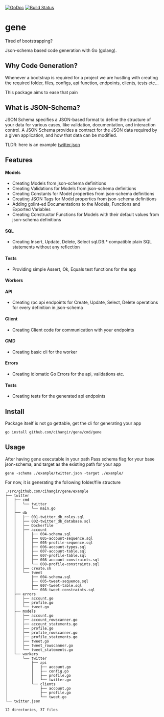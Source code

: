 [![GoDoc](https://godoc.org/github.com/cihangir/gene?status.svg)](https://godoc.org/github.com/cihangir/gene)
[![Build Status](https://travis-ci.org/cihangir/gene.svg)](https://travis-ci.org/cihangir/gene)

# gene

Tired of bootstrapping?

Json-schema based code generation with Go (golang).

## Why Code Generation?

Whenever a bootstrap is required for a project we are hustling with creating the
required folder, files, configs, api function, endpoints, clients, tests etc...

This package aims to ease that pain

## What is JSON-Schema?

JSON Schema specifies a JSON-based format to define the structure of your data
for various cases, like validation, documentation, and interaction control.  A
JSON Schema provides a contract for the JSON data required by a given
application, and how that data can be modified.

TLDR: here is an example [twitter.json](https://github.com/cihangir/gene/blob/master/example/twitter.json)

## Features

#### Models
* Creating Models from json-schema definitions
* Creating Validations for Models from json-schema definitions
* Creating Constants for Model properties from json-schema definitions
* Creating JSON Tags for Model properties from json-schema definitions
* Adding golint-ed Documentations to the Models, Functions and Exported Variables
* Creating Constructor Functions for Models with their default values from json-schema definitions

#### SQL
* Creating Insert, Update, Delete, Select sql.DB.* compatible plain SQL statements without any reflection

#### Tests
* Providing simple Assert, Ok, Equals test functions for the app

#### Workers

#### API
* Creating rpc api endpoints for Create, Update, Select, Delete operations for every definition in json-schema

#### Client
* Creating Client code for communication with your endpoints

#### CMD
* Creating basic cli for the worker

#### Errors
* Creating idiomatic Go Errors for the api, validations etc.

#### Tests
* Creating tests for the generated api endpoints

## Install

Package itself is not go gettable, get the cli for generating your app
```
go install github.com/cihangir/gene/cmd/gene
```

## Usage

After having gene executable in your path
Pass schema flag for your base json-schema, and target as the existing path for your app

```
gene -schema ./example/twitter.json -target ./example/
```


For now, it is generating the following folder/file structure
```
./src/github.com/cihangir/gene/example
├── twitter
│   ├── cmd
│   │   └── twitter
│   │       └── main.go
│   ├── db
│   │   ├── 001-twitter_db_roles.sql
│   │   ├── 002-twitter_db_database.sql
│   │   ├── Dockerfile
│   │   ├── account
│   │   │   ├── 004-schema.sql
│   │   │   ├── 005-account-sequence.sql
│   │   │   ├── 005-profile-sequence.sql
│   │   │   ├── 006-account-types.sql
│   │   │   ├── 007-account-table.sql
│   │   │   ├── 007-profile-table.sql
│   │   │   ├── 008-account-constraints.sql
│   │   │   └── 008-profile-constraints.sql
│   │   ├── create.sh
│   │   └── tweet
│   │       ├── 004-schema.sql
│   │       ├── 005-tweet-sequence.sql
│   │       ├── 007-tweet-table.sql
│   │       └── 008-tweet-constraints.sql
│   ├── errors
│   │   ├── account.go
│   │   ├── profile.go
│   │   └── tweet.go
│   ├── models
│   │   ├── account.go
│   │   ├── account_rowscanner.go
│   │   ├── account_statements.go
│   │   ├── profile.go
│   │   ├── profile_rowscanner.go
│   │   ├── profile_statements.go
│   │   ├── tweet.go
│   │   ├── tweet_rowscanner.go
│   │   └── tweet_statements.go
│   └── workers
│       └── twitter
│           ├── api
│           │   ├── account.go
│           │   ├── config.go
│           │   ├── profile.go
│           │   └── twitter.go
│           └── clients
│               ├── account.go
│               ├── profile.go
│               └── tweet.go
└── twitter.json

12 directories, 37 files
```
